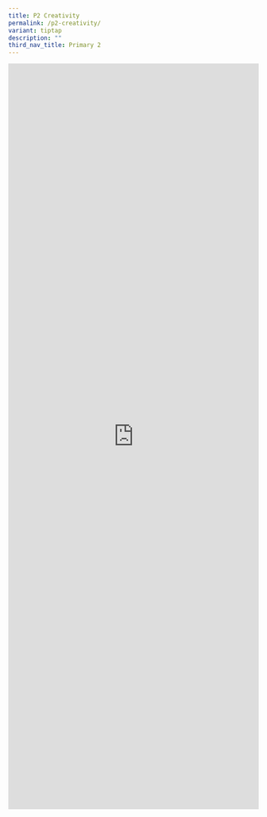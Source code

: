 ```yaml
---
title: P2 Creativity
permalink: /p2-creativity/
variant: tiptap
description: ""
third_nav_title: Primary 2
---
```

<div class="iframe-wrapper">
<iframe height="1500" width="100%" allowfullscreen="true" frameborder="0" src="https://docs.google.com/document/d/e/2PACX-1vRgfvVx0snWuFKZixsQf-faN1fE-TeKTrjkZ_68QO7I7Wk0dsPv_eagud8q9XdVeA/pub?embedded=true"></iframe>
</div>
<p></p>